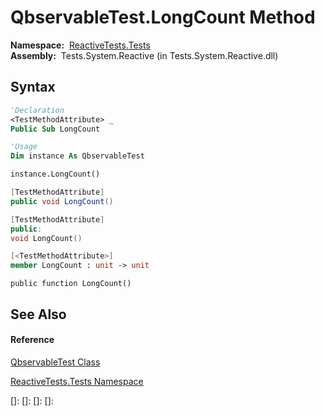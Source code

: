 # QbservableTest.LongCount Method

**Namespace:**  [ReactiveTests.Tests](ReactiveTests.Tests\ReactiveTests.Tests.md)  
**Assembly:**  Tests.System.Reactive (in Tests.System.Reactive.dll)

## Syntax

```vb
'Declaration
<TestMethodAttribute> _
Public Sub LongCount
```

```vb
'Usage
Dim instance As QbservableTest

instance.LongCount()
```

```csharp
[TestMethodAttribute]
public void LongCount()
```

```c++
[TestMethodAttribute]
public:
void LongCount()
```

```fsharp
[<TestMethodAttribute>]
member LongCount : unit -> unit 
```

```jscript
public function LongCount()
```

## See Also

#### Reference

[QbservableTest Class](QbservableTest\QbservableTest.md)

[ReactiveTests.Tests Namespace](ReactiveTests.Tests\ReactiveTests.Tests.md)

[]: 
[]: 
[]: 
[]: 
